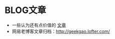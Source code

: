 
# BLOG文章
* 一些认为还有点价值的 [文章](https://github.com/geekgao/articles/issues)    
* 网易老博客文章归档：http://geekgao.lofter.com/





